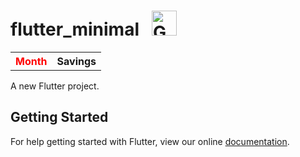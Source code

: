 
<h1>
flutter_minimal
&nbsp;
<a href="https://play.google.com/store/apps/details?id=friday.flutterminimal&amp;pcampaignid=MKT-Other-global-all-co-prtnr-py-PartBadge-Mar2515-1" target="_blank" rel="nofollow"><img height="40px" alt="Get it on Google Play" src="https://www.airfrov.com/blog/wp-content/uploads/2018/08/google-play-badge-logo-png-transparent.png" data-canonical-src="https://play.google.com/intl/en_us/badges/images/generic/en_badge_web_generic.png" style="max-width:100%;"></a> 
</h1>  


<table >
  <tr >
    <th style="color: red;">Month</th>
    <th>Savings</th>
  </tr>
</table>



A new Flutter project.

## Getting Started

For help getting started with Flutter, view our online
[documentation](https://flutter.io/).
